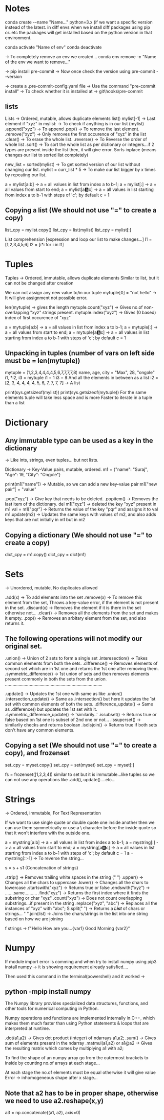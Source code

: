 # Notes

conda create --name "Name..." python=3.x  (if we want a specific version instead of the latest.
in diff envs when we install diff packages using pip or..etc the packages will get installed based on the python version in that environment.

conda activate "Name of env"
conda deactivate

-> To completely remove an env we created...
conda env remove -n "Name of the env we want to remove..."


-> pip install pre-commit
-> Now once check the version using
pre-commit --version

-> create a .pre-commit-config.yaml file
-> Use the command
"pre-commit install"
-> To check whether it is installed at  -> git\hooks\pre-commit


## lists

Lists -> Ordered, mutable, allows duplicate elements
list()
mylist[-1] -> Last element
if "xyz" in mylist: -> To check if anything is in our list (mylist)
.append("xyz") -> To append
.pop() -> To remove the last element.
.remove("xyz") -> Only removes the first occurence of "xyz" in the list
.clear()  -> To erase the whole list.
.reverse() -> To Reverse the order of whole list
.sort()  -> To sort the whole list as per dictionary or integers...if 2 types
            are present inside the list then, it will give error.
            Sorts inplace (means changes our list to sorted list completely)

new_list = sorted(mylist) -> To get sorted version of our list without changing our list.
mylist = curr_list * 5    -> To make our list bigger by x times by repeating our list.

a = mylist[a:b]  -> a = all values in list from index a to b-1;
a = mylist[:]    -> a = all values from start to end;
a = mylist[a:b:c] -> a = all values in list starting from index a to b-1 with steps of 'c'; by default c = 1

## Copying a list (We should not use "=" to create a copy)

list_cpy = mylist.copy()
list_cpy = list(mylist)
list_cpy = mylist[:]

List comprehension [expression and loop our list to make changes...]
l1 = [1,2,3,4,5,6]
l2 = [i*i for i in l1]

# Tuples

Tuples -> Ordered, immutable, allows duplicate elements
Similar to list, but it can not be changed after creation

We can not assign any new value to/in our tuple
mytuple[0] = "not hello" -> It will give assignment not possible error.

len(mytuple) -> gives the length
mytuple.count("xyz") -> Gives no.of non-overlapping "xyz" strings present.
mytuple.index("xyz") -> Gives (0 based) index of first occurence of "xyz"

a = mytuple[a:b]  -> a = all values in list from index a to b-1;
a = mytuple[:]    -> a = all values from start to end;
a = mytuple[a:b:c] -> a = all values in list starting from index a to b-1 with steps of 'c'; by default c = 1

## Unpacking in tuples (number of vars on left side must be = len(mytuple))

mytuple = (1,2,3,4,4,4,4,5,6,7,7,7,7,8)
name, age, city = "Max", 28, "ongole"
i1, *i2, i3 = mytuple
i1 = 1
i3 = 8
And all the elements in between as a list
i2 = [2, 3, 4, 4, 4, 4, 5, 6, 7, 7, 7, 7] -> A list

print(sys.getsizeof(mylist))
print(sys.getsizeof(mytuple))
For the same elements tuple will take less space and is more
Faster to iterate in a tuple than a list

# Dictionary

## Any immutable type can be used as a key in the dictionary

-> Like ints, strings, even tuples... but not lists.

Dictionary -> Key-Value pairs, mutable, ordered.
m1 = {"name": "Suraj", "Age": 19, "City": "Ongole"}

print(m1["name"])
-> Mutable, so we can add a new key-value pair
m1["new pair"] = "value"

.pop("xyz") -> Give key that needs to be deleted.
.popitem()  -> Removes the last item of the dictionary.
del m1["xyz"] -> deleted the key "xyz" present in m1
val = m1["pqr"] -> Returns the value of the key "pqr" and assigns it to val
m1.update(m2)  -> Updates the same keys with values of m2, and also adds
                  keys that are not initially in m1 but in m2

## Copying a dictionary (We should not use "=" to create a copy)

dict_cpy = m1.copy()
dict_cpy = dict(m1)



# Sets

-> Unordered, mutable, No duplicates allowed

.add(x)  -> To add elements into the set
.remove(x) -> To remove this element from the set, Throws a key-value error, if the element is not present in the set.
.discard(x) -> Removes the element if it is there in the set otherwise not...
.clear()  -> Removes all the elements from the set and makes it empty.
.pop()    -> Removes an arbitary element from the set, and also returns it.

## The following operations will not modify our original set.

.union()  -> Union of 2 sets to form a single set
.interesection() -> Takes common elements from both the sets.
.difference()     -> Removes elements of second set which are in 1st one and returns the 1st one after removing them.
.symmetric_difference() -> 1st union of sets and then removes elements present commonly in both the sets from the union.
...............................................................................


.update() -> Updates the 1st one with same as like .union()
.intersection_update() -> Same as .intersection() but here it updates the 1st set with common elements of both the sets.
.difference_update() -> Same as .difference() but updates the 1st set with it.
.symmetric_difference_update() -> 'similarily..'
.issubset() -> Returns true or false based on 1st one is subset of 2nd one or not...
.issuperset() -> similarliy checks and returns boolean
.isdisjoin()  -> Returns true if both sets don't have any common elements.


## Copying a set (We should not use "=" to create a copy), and frozenset

set_cpy = myset.copy()
set_cpy = set(myset)
set_cpy = myset[:]

fs = frozenset([1,2,3,4])
similar to set but it is immutable...like tuples
so we can not use any operations like .add(),.update()....etc...



# Strings

-> Ordered, immutable, For Text Representation

If we want to use single quote or double quote one inside another
then we can use them symmetrically or use a \ character before the inside
quote so that it won't interfere with the outside one.


a = mystring[a:b]  -> a = all values in list from index a to b-1;
a = mystring[:]    -> a = all values from start to end;
a = mystring[a:b:c] -> a = all values in list starting from index a to b-1 with steps of 'c'; by default c = 1
a = mystring[::-1] -> To reverse the string...

s = s + s1 (Concatenation of strings)

.strip()   -> Removes trailing white spaces in the string (" ")
.upper()   -> Changes all the chars to uppercase
.lower()   -> Changes all the chars to lowercase
.startswith("xyz") -> Returns true or false
.endswith("xyz")   -> .......same..........
.find("xyz")       -> Returns the first index where it finds the substring or char "xyz"
.count("xyz")      -> Does not count overlapping substrings...if present in the string
.replace("xyz", "abc") -> Replaces all the instances of "xyz" with "abc";
S.split(" ")  -> Returns a ***List*** of chars or strings...
" ".join(list) -> Joins the chars/strings in the list into one string based on how we are joining

f strings -> f"Hello How are you...{var1} Good Morning {var2}"


# Numpy

If module import error is comming and
when try to install numpy using
pip3 install numpy   -> it is showing
requirement already satisfied....

Then used this command in the terminal(powershell) and it worked ->

## python -mpip install numpy

The Numpy library provides specialized data structures, functions, and other tools for numerical computing in Python.

Numpy operations and functions are implemented internally in C++, which makes them much faster than using Python statements & loops that are interpreted at runtime.

.dot(a1,a2) -> Gives dot product (integer) of ndarrays a1,a2;
.sum()      -> Gives sum of elements present in the ndarray
.matmul(a1,a2) or a1@a2 -> Gives the resulting matrix which comes by multiplying a1 with a2;


To find the shape of an numpy array go from the outermost brackets
to inside by counting no.of arrays at each stage...

At each stage the no.of elements must be equal otherwise it will give
value Error -> inhomogeneous shape after x stage...

## Note that a2 has to be in proper shape, otherwise we need to use a2.reshape(x,y)

a3 = np.concatenate((a1, a2), axis=0)
